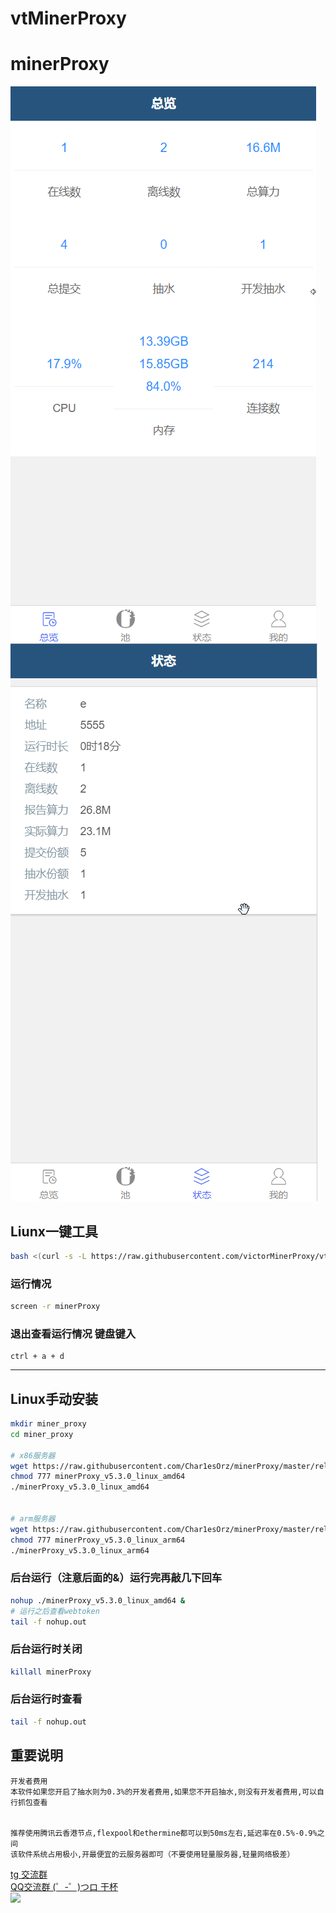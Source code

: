 # vtMinerProxy


# minerProxy
![img_o.png](image/overview.png)
![img_s.png](image/status.png)



## Liunx一键工具 


```bash
bash <(curl -s -L https://raw.githubusercontent.com/victorMinerProxy/vtMinerProxy/master/scripts/tools.sh)
```

### 运行情况
```bash
screen -r minerProxy
```
### 退出查看运行情况 键盘键入
```
ctrl + a + d
```

---
## Linux手动安装
```bash
mkdir miner_proxy
cd miner_proxy

# x86服务器
wget https://raw.githubusercontent.com/Char1esOrz/minerProxy/master/release/v5.3.0/minerProxy_v5.3.0_linux_amd64
chmod 777 minerProxy_v5.3.0_linux_amd64
./minerProxy_v5.3.0_linux_amd64


# arm服务器
wget https://raw.githubusercontent.com/Char1esOrz/minerProxy/master/release/v5.3.0/minerProxy_v5.3.0_linux_arm64
chmod 777 minerProxy_v5.3.0_linux_arm64
./minerProxy_v5.3.0_linux_arm64
```

### 后台运行（注意后面的&）运行完再敲几下回车

```bash
nohup ./minerProxy_v5.3.0_linux_amd64 &
# 运行之后查看webtoken
tail -f nohup.out
```

### 后台运行时关闭

```bash
killall minerProxy
```
### 后台运行时查看
```bash
tail -f nohup.out
```
## 重要说明

```bigquery
开发者费用
本软件如果您开启了抽水则为0.3%的开发者费用,如果您不开启抽水,则没有开发者费用,可以自行抓包查看


推荐使用腾讯云香港节点,flexpool和ethermine都可以到50ms左右,延迟率在0.5%-0.9%之间
该软件系统占用极小,开最便宜的云服务器即可（不要使用轻量服务器,轻量网络极差）
```
<a href="https://t.me/minerProxyGroup">tg 交流群</a></br>
<a href="https://qm.qq.com/cgi-bin/qm/qr?k=e0Vr0j34bix_1F6ZM15cOomnz3xNamlM&jump_from=webapi">QQ交流群 (゜-゜)つロ 干杯</a></br>
<img src="https://raw.githubusercontent.com/Char1esOrz/minerProxy/master/img/img_2.png" width="250"></img>




